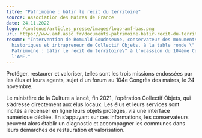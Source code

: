 ```yaml
---
titre: "Patrimoine : bâtir le récit du territoire"
source: Association des Maires de France
date: 24.11.2022
logo: /contenus/articles_presse/images/logo-amf-bas.png
url: https://www.amf.asso.fr/documents-patrimoine-batir-recit-du-territoire/41483
resume: "Intervention de Romuald Goudeseune, conservateur des monuments
  historiques et intrapreneur de Collectif Objets, à la table ronde \"
  Patrimoine : bâtir le récit du territoire\" à l'ocassion du 104ème Congrès de
  l'AMF."
---
```

Protéger, restaurer et valoriser, telles sont les trois missions endossées par les élus et leurs agents, sujet d'un forum au 104e Congrès des maires, le 24 novembre. 

Le ministère de la Culture a lancé, fin 2021, l’opération Collectif Objets, qui s’adresse directement aux élus locaux.  Les élus et leurs services sont incités à recenser en ligne leurs objets protégés, via une interface numérique dédiée. En s’appuyant sur ces informations, les conservateurs peuvent alors établir un diagnostic et accompagner les communes dans leurs démarches de restauration et valorisation.